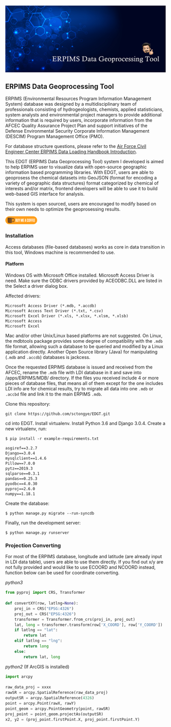 
![Cover](https://github.com/sctongye/EDGT/blob/master/static/img/cover.jpg?raw=true "Cover")

## ERPIMS Data Geoprocessing Tool

ERPIMS (Environmental Resources Program Information Management System) database was designed by a multidisciplinary team of professionals consisting of hydrogeologists, chemists, applied statisticians, system analysts and environmental project managers to provide additional information that is required by users, incorporate information from the AFCEC Quality Assurance Project Plan and support initiatives of the Defense Environmental Security Corporate Information Management (DESCIM) Program Management Office (PMO).

For database structure questions, please refer to the [Air Force Civil Engineer Center ERPIMS Data Loading Handbook Introduction](http://synectics.net/public/erpims_2013_dlh/index.html).

This EDGT (ERPIMS Data Geoprocessing Tool) system I developed is aimed to help ERPIMS user to visualize data with  open-source geographic information based programming libraries. With EDGT, users are able to geoprosess the chemical datasets into GeoJSON (format for encoding a variety of geographic data structures) format categorized by chemical of interests and/or matrix, frontend developers will be able to use it to build web-based GIS interface for analysis.

This system is open sourced, users are encouraged to modify based on their own needs to optimize the geoprosessing results.

[<img src="https://github.com/sctongye/EDGT/blob/master/static/img/buy-me-a-coffee-button.png" width="100">](https://www.buymeacoffee.com/jiayuwang)

### Installation

Access databases (file-based databases) works as core in data transition in this tool, Windows machine is recommended to use. 

#### Platform
Windows OS with Microsoft Office installed. Microsoft Access Driver is need. Make sure the ODBC drivers provided by ACEODBC.DLL are listed in the Select a driver dialog box.

Affected drivers:
```
Microsoft Access Driver (*.mdb, *.accdb)
Microsoft Access Text Driver (*.txt, *.csv)
Microsoft Excel Driver (*.xls, *.xlsx, *.xlsm, *.xlsb)
Microsoft Access
Microsoft Excel
```

Mac and/or other Unix/Linux based platforms are not suggested. On Linux, the mdbtools package provides some degree of compatibility with the `.mdb` file format, allowing such a database to be queried and modified by a Linux application directly. Another Open Source library (Java) for manipulating (`.mdb` and `.accdb`) databases is jackcess.

Once the requested ERPIMS database is issued and received from the AFCEC, rename the `.mdb` file with LDI database in it and save into /apps/ERPIMS/MDB/ directory. If the files you received include 4 or more pieces of database files, that means all of them except for the one includes LDI info are for chemical results, try to migrate all data into one `.mdb` or `.accbd` file and link it to the main ERPIMS `.mdb`.

Clone this repository:
```
git clone https://github.com/sctongye/EDGT.git
```
cd into EDGT.
Install virtualenv.
Install Python 3.6 and Django 3.0.4.
Create a new virtualenv, run:
``` 
$ pip install -r example-requirements.txt
```

```
asgiref==3.2.7
Django==3.0.4
mysqlclient==1.4.6
Pillow==7.0.0
pytz==2019.3
sqlparse==0.3.1
pandas==0.25.3
pyodbc==4.0.30
pyproj==2.6.0
numpy==1.18.1
```
Create the database:
```
$ python manage.py migrate --run-syncdb
```
Finally, run the development server:
```
$ python manage.py runserver
```

### Projection Converting
For most of the ERPIMS database, longitude and latitude (are already input in LDI data table), users are able to use them directly. If you find out x/y are not fully provided and would like to use ECOORD and NCOORD instead, function below can be used for coordinate converting.

*python3*
```python
from pyproj import CRS, Transformer

def convertXY(row, latlng=None):
    proj_in = CRS("EPSG:4326")
    proj_out = CRS("EPSG:4326")
    transformer = Transformer.from_crs(proj_in, proj_out)
    lat, long = transformer.transform(row['X_COORD'], row['Y_COORD'])
    if latlng == "lat":
        return lat
    elif latlng == "lng":
        return long
    else:
        return lat, long
```
*python2* (If ArcGIS is installed)
```python
import arcpy

raw_data_proj = xxxx
rawSR = arcpy.SpatialReference(raw_data_proj) 
outputSR = arcpy.SpatialReference(4326)
point = arcpy.Point(rawX, rawY)
point_geom = arcpy.PointGeometry(point, rawSR)
proj_point = point_geom.projectAs(outputSR)
x2, y2 = (proj_point.firstPoint.X, proj_point.firstPoint.Y)
```